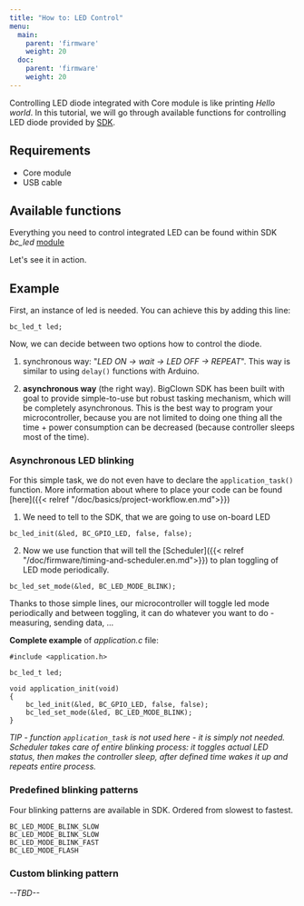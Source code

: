 ```yaml
---
title: "How to: LED Control"
menu:
  main:
    parent: 'firmware'
    weight: 20
  doc:
    parent: 'firmware'
    weight: 20
---
```


Controlling LED diode integrated with Core module is like printing *Hello world*. In this tutorial, we will go through available functions for controlling LED diode provided by [SDK](https://sdk.bigclown.com).

## Requirements
- Core module
- USB cable


## Available functions
Everything you need to control integrated LED can be found within SDK *bc_led* [module](https://sdk.bigclown.com/group__bc__led.html)

Let's see it in action.

## Example
First, an instance of led is needed. You can achieve this by adding this line:
```
bc_led_t led;
```
Now, we can decide between two options how to control the diode.

1) synchronous way: "*LED ON -> wait -> LED OFF -> REPEAT*". This way is similar to using ```delay()``` functions with Arduino.

2) **asynchronous way** (the right way). BigClown SDK has been built with goal to provide simple-to-use but robust tasking mechanism, which will be completely asynchronous. This is the best way to program your microcontroller, because you are not limited to doing one thing all the time + power consumption can be decreased (because controller sleeps most of the time).


### Asynchronous LED blinking
For this simple task, we do not even have to declare the ```application_task()``` function. More information about where to place your code can be found [here]({{< relref "/doc/basics/project-workflow.en.md">}})

1) We need to tell to the SDK, that we are going to use on-board LED
```
bc_led_init(&led, BC_GPIO_LED, false, false);
```




2) Now we use function that will tell the [Scheduler]({{< relref "/doc/firmware/timing-and-scheduler.en.md">}}) to plan toggling of LED mode periodically.
```
bc_led_set_mode(&led, BC_LED_MODE_BLINK);
```

Thanks to those simple lines, our microcontroller will toggle led mode periodically and between toggling, it can do whatever you want to do - measuring, sending data, ...

**Complete example** of *application.c* file:
```
#include <application.h>

bc_led_t led;

void application_init(void)
{
    bc_led_init(&led, BC_GPIO_LED, false, false);
    bc_led_set_mode(&led, BC_LED_MODE_BLINK);
}
```
*TIP - function ```application_task``` is not used here - it is simply not needed. Scheduler takes care of entire blinking process: it toggles actual LED status, then makes the controller sleep, after defined time wakes it up and repeats entire process.*

### Predefined blinking patterns
Four blinking patterns are available in SDK. Ordered from slowest to fastest.
```
BC_LED_MODE_BLINK_SLOW
BC_LED_MODE_BLINK_SLOW
BC_LED_MODE_BLINK_FAST
BC_LED_MODE_FLASH
```

### Custom blinking pattern
*--TBD--*
